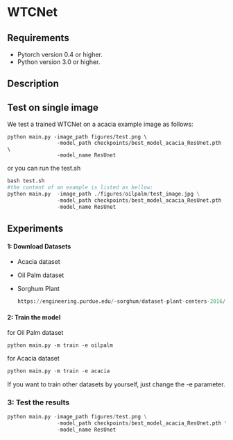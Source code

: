 # WTCNet

## Requirements

- Pytorch version 0.4 or higher.
- Python version 3.0 or higher.

## Description



## Test on single image

We test a trained WTCNet on a acacia example image as follows:

```
python main.py -image_path figures/test.png \
                -model_path checkpoints/best_model_acacia_ResUnet.pth \
                -model_name ResUnet
```

or you can run the test.sh

```python
bash test.sh
#the content of an example is listed as bellow:
python main.py  -image_path ./figures/oilpalm/test_image.jpg \
                -model_path checkpoints/best_model_acacia_ResUnet.pth  \
                -model_name ResUnet
```

## Experiments

#### 1: Download Datasets

* Acacia dataset

* Oil Palm dataset

* Sorghum Plant 

  ```python
  https://engineering.purdue.edu/~sorghum/dataset-plant-centers-2016/
  ```

#### 2: Train the model

for Oil Palm dataset

```
python main.py -m train -e oilpalm
```

for Acacia dataset

```python
python main.py -m train -e acacia
```

If you want to train other datasets by yourself, just change the -e parameter.

### 3: Test the results

```python
python main.py -image_path figures/test.png \
                -model_path checkpoints/best_model_acacia_ResUnet.pth \
                -model_name ResUnet
```












